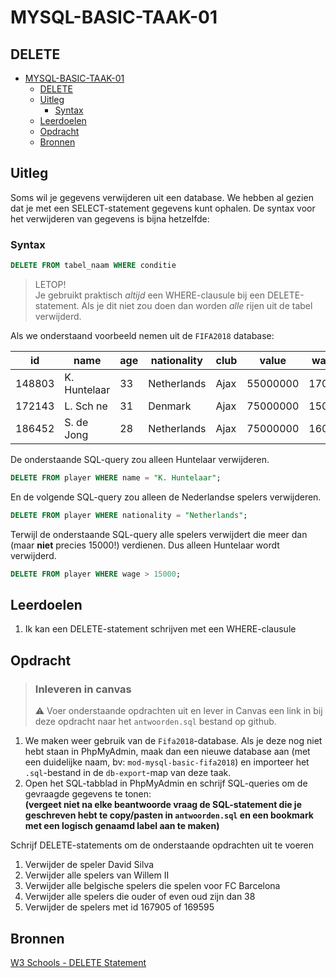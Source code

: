 # MYSQL-BASIC-TAAK-01

## DELETE

- [MYSQL-BASIC-TAAK-01](#mysql-basic-taak-01)
  - [DELETE](#delete)
  - [Uitleg](#uitleg)
    - [Syntax](#syntax)
  - [Leerdoelen](#leerdoelen)
  - [Opdracht](#opdracht)
  - [Bronnen](#bronnen)

## Uitleg

Soms wil je gegevens verwijderen uit een database. We hebben al gezien dat je met een SELECT-statement gegevens kunt ophalen. De syntax voor het verwijderen van gegevens is bijna hetzelfde:

### Syntax
```SQL
DELETE FROM tabel_naam WHERE conditie 
```
> LETOP!  
> Je gebruikt praktisch *altijd* een WHERE-clausule bij een DELETE-statement. Als je dit niet zou doen dan worden *alle* rijen uit de tabel verwijderd.

Als we onderstaand voorbeeld nemen uit de `FIFA2018` database:

id | name | age | nationality | club | value | wage
--- | --- | --- | --- | --- | --- | ---
| 148803| K. Huntelaar| 33| Netherlands| Ajax| 55000000| 17000
| 172143| L. Sch ne| 31| Denmark| Ajax| 75000000| 15000
| 186452| S. de Jong| 28| Netherlands| Ajax| 75000000| 16000

De onderstaande SQL-query zou alleen Huntelaar verwijderen.
```SQL
DELETE FROM player WHERE name = "K. Huntelaar";
```
En de volgende SQL-query zou alleen de Nederlandse spelers verwijderen.
```SQL
DELETE FROM player WHERE nationality = "Netherlands";
```
Terwijl de onderstaande SQL-query alle spelers verwijdert die meer dan (maar **niet** precies 15000!) verdienen. Dus alleen Huntelaar wordt verwijderd.
```SQL
DELETE FROM player WHERE wage > 15000;
```



## Leerdoelen

1. Ik kan een DELETE-statement schrijven met een WHERE-clausule

## Opdracht

> ### Inleveren in canvas
> :warning: Voer onderstaande opdrachten uit en lever in Canvas een link in bij deze opdracht naar het `antwoorden.sql` bestand op github.

1. We maken weer gebruik van de `Fifa2018`-database. Als je deze nog niet hebt staan in PhpMyAdmin, maak dan een nieuwe database aan (met een duidelijke naam, bv: `mod-mysql-basic-fifa2018`) en importeer het `.sql`-bestand in de `db-export`-map van deze taak.
2. Open het SQL-tabblad in PhpMyAdmin en schrijf SQL-queries om de gevraagde gegevens te tonen:  
   **(vergeet niet na elke beantwoorde vraag de SQL-statement die je geschreven hebt te copy/pasten in `antwoorden.sql` en een bookmark met een logisch genaamd label aan te maken)**

Schrijf DELETE-statements om de onderstaande opdrachten uit te voeren

1. Verwijder de speler David Silva
2. Verwijder alle spelers van Willem II
3. Verwijder alle belgische spelers die spelen voor FC Barcelona
4. Verwijder alle spelers die ouder of even oud zijn dan 38
5. Verwijder de spelers met id 167905 of 169595

## Bronnen

[W3 Schools - DELETE Statement](https://www.w3schools.com/sql/sql_delete.asp)  

